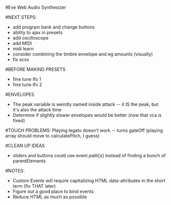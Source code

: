 #Eve Web Audio Synthesizer

#NEXT STEPS:
* add program bank and change buttons
* ability to ajax in presets
* add oscilloscope
* add MIDI
* midi learn
* consider combining the timbre envelope and eg amounts (visually)
* fix scss

#BEFORE MAKING PRESETS
* fine tune lfo 1
* fine tune lfo 2

#ENVELOPES
* The peak variable is weirdly named inside attack -- it IS the peak, but it's also the attack time
* Determine if slightly slower envelopes would be better (now that vca is fixed)

#TOUCH PROBLEMS:
Playing legato doesn't work -- turns gateOff (playing array should move to calculatePitch, I guess)

#CLEAN UP IDEAS
* sliders and buttons could use event.path[x] instead of finding a bunch of parentElements

#NOTES:
* Custom Events will require capitalizing HTML data-attributes in the short term (fix THAT later)
* Figure out a good place to bind events
* Reduce HTML as much as possible
